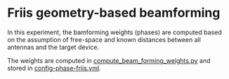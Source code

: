 # Friis geometry-based beamforming

In this experiment, the bamforming weights (phases) are computed based on the assumption of free-space and known distances between all antennas and the target device.

The weights are computed in [compute_beam_forming_weights.py](https://github.com/techtile-by-dramco/experiments/blob/73b6b710fe99a4d2259ac602a803231bf69dd7e1/03_geometry_based_beamforming/031_Friis/processing/compute_beam_forming_weights.py) and stored in [config-phase-friis.yml](https://github.com/techtile-by-dramco/experiments/blob/73b6b710fe99a4d2259ac602a803231bf69dd7e1/03_geometry_based_beamforming/031_Friis/client/config-phase-friis.yml).
